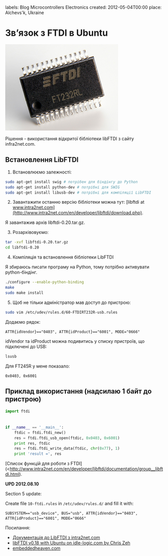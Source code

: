 labels: Blog
        Microcontrollers
        Electronics
created: 2012-05-04T00:00
place: Alchevs'k, Ukraine

# Зв’язок з FTDI в Ubuntu

![ft232rl](ft232rl.jpg)

Рішення - використання відкритої бібліотеки libFTDI з сайту infra2net.com.

## Встановлення LibFTDI

1. Встановлюємо залежності:
```bash
sudo apt-get install swig # потрібен для біндінгу до Python
sudo apt-get install python-dev # потрібні для SWIG
sudo apt-get install libusb-dev # потрібні для компіляції LibFTDI
```

2. Завантажити останню версію бібліотеки можна тут: [libftdi at www.intra2net.com](http://www.intra2net.com/en/developer/libftdi/download.php).

Я завантажив архів libftdi-0.20.tar.gz.

3. Розархівовуємо:
```bash
tar -xvf libftdi-0.20.tar.gz
cd libftdi-0.20
```

4. Компіляція та встановлення бібліотеки LibFTDI

Я збираюсь писати програму на Python, тому потрібно активувати python-біндінг.
```bash
./configure --enable-python-binding
make
sudo make install
```

5. Щоб не тільки адміністратор мав доступ до пристрою:
```bash
sudo vim /etc/udev/rules.d/60-FTDIRT232R-usb.rules
```

Додаємо рядок:
```
ATTR{idVendor}=="0403", ATTR{idProduct}=="6001", MODE="0666"
```

idVendor та idProduct можна подивитись у списку пристроїв, що підключені до USB:
```bash
lsusb
```

Для FT245R у мене показало:
```
0x0403, 0x6001
```

## Приклад використання (надсилаю 1 байт до пристрою)

```python
import ftdi


if __name__ == '__main__':
    ftdic = ftdi.ftdi_new()
    res = ftdi.ftdi_usb_open(ftdic, 0x0403, 0x6001)
    print res, ftdic
    res = ftdi.ftdi_write_data(ftdic, chr(0x77), 1)
    print 'result =', res
```

[Список функцій для роботи з FTDI](<http://www.intra2net.com/en/developer/libftdi/documentation/group__libftdi.html).

**UPD 2012.08.10**

Section 5 update:

Create file ```10-ftdi.rules``` in ```/etc/udev/rules.d/``` and fill it with:
```
SUBSYSTEM=="usb_device", BUS="usb", ATTR{idVendor}=="0403", ATTR{idProduct}=="6001", MODE="0666"
```

Посилання:

- [Документація до LibFTDI з intra2net.com](http://www.intra2net.com/en/developer/libftdi/index.php)
- [libFTDI v0.18 with Ubuntu on idle-logic.com by Chris Zeh](http://idle-logic.com/2010/12/13/libftdi-v0-18-with-ubuntu-lucid-lynx/)
- [embeddedheaven.com](http://www.embeddedheaven.com/solved-error-unable-to-open-ftdi-device-inappropriate-permissions-on-device.htm)
